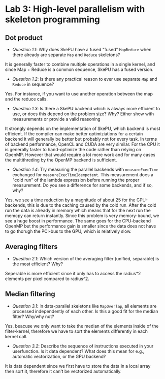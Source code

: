 # Lab 3: High-level parallelism with skeleton programming

## Dot product

* _Question 1.1_: Why does SkePU have a fused "fused" ``MapReduce`` when there already are separate ``Map`` and ``Reduce`` skeletons?

It is generally faster to combine multiple operations in a single kernel, and since Map + Reduce is a common sequence, SkePU has a fused version.

* _Question 1.2_: Is there any practical reason to ever use separate ``Map`` and ``Reduce`` in sequence?

Yes. For instance, if you want to use another operation between the map and the reduce calls.

* _Question 1.3_: Is there a SkePU backend which is always more efficient to use, or does this depend on the problem size? Why? Either show with measurements or provide a valid reasoning

It strongly depends on the implementation of SkePU, which backend is most efficient. If the compiler can make better optimiziations for a certain backend it will generally be better but probably not for every task. In terms of backend performance, OpenCL and CUDA are very similar. For the CPU it is generally faster to hand-optimize the code rather than relying on OpenMP. However that would require a lot more work and for many cases the multithreding by the OpenMP backend is sufficient.

* _Question 1.4_: Try measuring the parallel backends with ``measureExecTime`` exchanged for ``measureExecTimeIdempotent``. This measurement does a "cold run" of the lambda expression before running the proper measurement. Do you see a difference for some backends, and if so, why?

Yes, we see a time reduction by a magnitude of about 25 for the GPU-backends, this is due to the caching caused by the cold run. After the cold run the data is already in memory which means that for the next run the memcpy can return instantly. Since this problem is very memory-bound, we see a huge boost in performance. The same goes for the CPU-backend OpenMP but the performance gain is smaller since the data does not have to go thorugh the PCI-bus to the GPU, which is relatively slow.

## Averaging filters

* _Question 2.1_: Which version of the averaging filter (unified, separable) is the most efficient? Why?

Seperable is more efficient since it only has to access the radius*2 elements per pixel compared to radius^2.

## Median filtering

* _Question 3.1_: In data-parallel skeletons like ``MapOverlap``, all elements are processed independently of each other. Is this a good fit for the median filter? Why/why not?

Yes, beacuse we only want to take the median of the elements inside of the filter-kernel, therefore we have to sort the elements differently in each kernel call.


* _Question 3.2_:  Describe the sequence of instructions executed in your userfunction. Is it data dependent? What does this mean for e.g., automatic
vectorization, or the GPU backend?

It is data dependent since we first have to store the data in a local array then sort it, therefore it can't be vectorized automatically.
